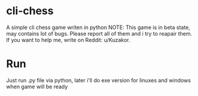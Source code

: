 # cli-chess
A simple cli chess game writen in python
NOTE: This game is in beta state, may contains lot of bugs. Please report all of them and i try to reapair them. If you want to help me, write on Reddit: u/Kuzakor.

# Run 
Just run .py file via python, later i'll do exe version for linuxes and windows when game will be ready
